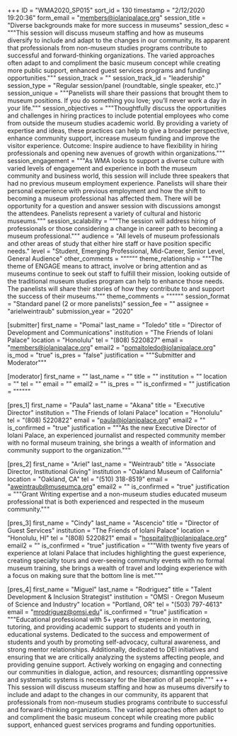 +++
ID = "WMA2020_SP015"
sort_id = 130
timestamp = "2/12/2020 19:20:36"
form_email = "members@iolanipalace.org"
session_title = "Diverse backgrounds make for more success in museums"
session_desc = """This session will discuss museum staffing and how as museums diversify to include and adapt to the changes in our community, its apparent that professionals from non-museum studies programs contribute to successful and forward-thinking organizations. The varied approaches often adapt to and compliment the basic museum concept while creating more public support, enhanced guest services programs and funding opportunities."""
session_track = ""
session_track_id = "leadership"
session_type = "Regular session/panel (roundtable, single speaker, etc.)"
session_unique = """Panelists will share their passions that brought them to museum positions. If you do something you love; you’ll never work a day in your life."""
session_objectives = """Thoughtfully discuss the opportunities and challenges in hiring practices to include potential employees who come from outside the museum studies academic world. By providing a variety of expertise and ideas, these practices can help to give a broader perspective, enhance community support, increase museum funding and improve the visitor experience. Outcome: Inspire audience to have flexibility in hiring professionals and opening new avenues of growth within organizations."""
session_engagement = """As WMA looks to support a diverse culture with varied levels of engagement and experience in both the museum community and business world, this session will include three speakers that had no previous museum employment experience. Panelists will share their personal experience with previous employment and how the shift to becoming a museum professional has affected them. There will be opportunity for a question and answer session with discussions amongst the attendees. Panelists represent a variety of cultural and historic museums."""
session_scalability = """The session will address hiring of professionals or those considering a change in career path to becoming a museum professional."""
audience = "All levels of museum professionals and other areas of study that either hire staff or have position specific needs."
level = "Student, Emerging Professional, Mid-Career, Senior Level, General Audience"
other_comments = """"""
theme_relationship = """The theme of ENGAGE means to attract, involve or bring attention and as museums continue to seek out staff to fulfill their mission, looking outside of the traditional museum studies program can help to enhance those needs. The panelists will share their stories of how they contribute to and support the success of their museums."""
theme_comments = """"""
session_format = "Standard panel (2 or more panelists)"
session_fee = ""
assignee = "arielweintraub"
submission_year = "2020"

[submitter]
first_name = "Pomai"
last_name = "Toledo"
title = "Director of Development and Communications"
institution = "The Friends of Iolani Palace"
location = "Honolulu"
tel = "(808) 5220827"
email = "members@iolanipalace.org"
email2 = "pomaitoledo@iolanipalace.org"
is_mod = "true"
is_pres = "false"
justification = """Submitter and Moderator"""

[moderator]
first_name = ""
last_name = ""
title = ""
institution = ""
location = ""
tel = ""
email = ""
email2 = ""
is_pres = ""
is_confirmed = ""
justification = """"""

[pres_1]
first_name = "Paula"
last_name = "Akana"
title = "Executive Director"
institution = "The Friends of Iolani Palace"
location = "Honolulu"
tel = "(808) 5220822"
email = "paula@iolanipalace.org"
email2 = ""
is_confirmed = "true"
justification = """As the new Executive Director of Iolani Palace, an experienced journalist and respected community member with no formal museum training, she brings a wealth of information and community support to the organization."""

[pres_2]
first_name = "Ariel"
last_name = "Weintraub"
title = "Associate Director, Institutional Giving"
institution = "Oakland Museum of California"
location = "Oakland, CA"
tel = "(510) 318-8519"
email = "aweintraub@museumca.org"
email2 = ""
is_confirmed = "true"
justification = """Grant Writing expertise and a non-museum studies educated museum professional that is both experienced and respected in the museum community."""

[pres_3]
first_name = "Cindy"
last_name = "Ascencio"
title = "Director of Guest Services"
institution = "The Friends of Iolani Palace"
location = "Honolulu, HI"
tel = "(808) 5220821"
email = "hospitality@iolanipalace.org"
email2 = ""
is_confirmed = "true"
justification = """With twenty five years of experience at Iolani Palace that includes highlighting the guest experience, creating specialty tours and over-seeing community events with no formal museum training, she brings a wealth of travel and lodging experience with a focus on making sure that the bottom line is met."""

[pres_4]
first_name = "Miguel"
last_name = "Rodriguez"
title = "Talent Development & Inclusion Strategist"
institution = "OMSI - Oregon Museum of Science and Industry"
location = "Portland, OR"
tel = "(503) 797-4613"
email = "mrodriguez@omsi.edu"
is_confirmed = "true"
justification = """Educational professional with 5+ years of experience in mentoring, tutoring, and providing academic support to students and youth in educational systems. Dedicated to the success and empowerment of students and youth by promoting self-advocacy, cultural awareness, and strong mentor relationships. Additionally, dedicated to DEI initiatives and ensuring that we are critically analyzing the systems affecting people, and providing genuine support. Actively working on engaging and connecting our communities in dialogue, action, and resources; dismantling oppressive and systematic systems is necessary for the liberation of all people."""
+++
This session will discuss museum staffing and how as museums diversify to include and adapt to the changes in our community, its apparent that professionals from non-museum studies programs contribute to successful and forward-thinking organizations. The varied approaches often adapt to and compliment the basic museum concept while creating more public support, enhanced guest services programs and funding opportunities.
